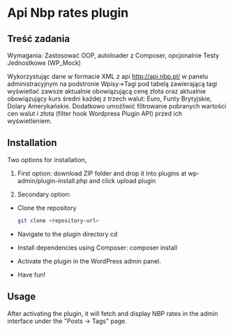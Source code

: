 # Api Nbp rates plugin

## Treść zadania

Wymagania: Zastosować OOP, autoloader z Composer, opcjonalnie Testy Jednostkowe (WP_Mock)

Wykorzystując dane w formacie XML z api http://api.nbp.pl/ w panelu administracyjnym na podstronie Wpisy->Tagi pod tabelą zawierającą tagi
wyświetlać zawsze aktualnie obowiązującą cenę złota oraz aktualnie obowiązujący kurs średni każdej z trzech walut: Euro, Funty Brytyjskie,
Dolary Amerykańskie. Dodatkowo umożliwić filtrowanie pobranych wartości cen walut i złota (filter hook Wordpress Plugin API)
przed ich wyświetleniem.

## Installation

Two options for installation,

1. First option:
   download ZIP folder and drop it into plugins at wp-admin/plugin-install.php and click upload plugin

2. Secondary option:

-   Clone the repository

    ```sh
    git clone <repository-url>

    ```

-   Navigate to the plugin directory cd <plugin-directory>
-   Install dependencies using Composer:
    composer install
-   Activate the plugin in the WordPress admin panel.
-   Have fun!

## Usage

After activating the plugin, it will fetch and display NBP rates in the admin interface under the "Posts -> Tags" page.
